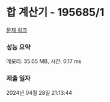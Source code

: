 # 합 계산기 - 195685/1 

[문제 링크](https://level.goorm.io/exam/195685/%ED%95%A9-%EA%B3%84%EC%82%B0%EA%B8%B0/quiz/1) 

### 성능 요약

메모리: 35.05 MB, 시간: 0.17 ms

### 제출 일자

2024년 04월 28일 21:13:44

